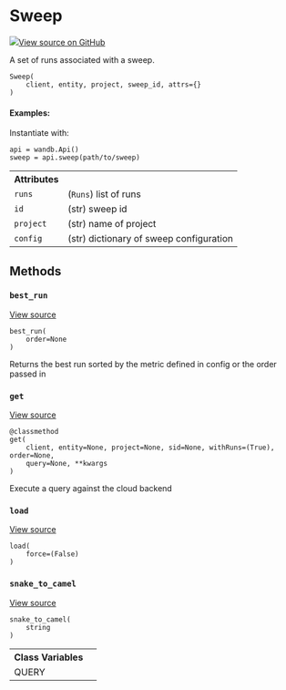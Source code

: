 # Sweep



[![](https://www.tensorflow.org/images/GitHub-Mark-32px.png)View source on GitHub](https://www.github.com/wandb/client/tree/v0.10.31/wandb/apis/public.py#L1410-L1593)




A set of runs associated with a sweep.

<pre><code>Sweep(
    client, entity, project, sweep_id, attrs={}
)</code></pre>





#### Examples:

Instantiate with:
```
api = wandb.Api()
sweep = api.sweep(path/to/sweep)
```





<!-- Tabular view -->
<table>
<tr><th>Attributes</th></tr>

<tr>
<td>
<code>runs</code>
</td>
<td>
(<code>Runs</code>) list of runs
</td>
</tr><tr>
<td>
<code>id</code>
</td>
<td>
(str) sweep id
</td>
</tr><tr>
<td>
<code>project</code>
</td>
<td>
(str) name of project
</td>
</tr><tr>
<td>
<code>config</code>
</td>
<td>
(str) dictionary of sweep configuration
</td>
</tr>
</table>



## Methods

<h3 id="best_run"><code>best_run</code></h3>

<a target="_blank" href="https://www.github.com/wandb/client/tree/v0.10.31/wandb/apis/public.py#L1501-L1524">View source</a>

<pre><code>best_run(
    order=None
)</code></pre>

Returns the best run sorted by the metric defined in config or the order passed in


<h3 id="get"><code>get</code></h3>

<a target="_blank" href="https://www.github.com/wandb/client/tree/v0.10.31/wandb/apis/public.py#L1540-L1590">View source</a>

<pre><code>@classmethod</code>
<code>get(
    client, entity=None, project=None, sid=None, withRuns=(True), order=None,
    query=None, **kwargs
)</code></pre>

Execute a query against the cloud backend


<h3 id="load"><code>load</code></h3>

<a target="_blank" href="https://www.github.com/wandb/client/tree/v0.10.31/wandb/apis/public.py#L1481-L1490">View source</a>

<pre><code>load(
    force=(False)
)</code></pre>




<h3 id="snake_to_camel"><code>snake_to_camel</code></h3>

<a target="_blank" href="https://www.github.com/wandb/client/tree/v0.10.31/wandb/apis/public.py#L567-L569">View source</a>

<pre><code>snake_to_camel(
    string
)</code></pre>








<!-- Tabular view -->
<table>
<tr><th>Class Variables</th></tr>

<tr>
<td>
QUERY<a id="QUERY"></a>
</td>
<td>

</td>
</tr>
</table>

